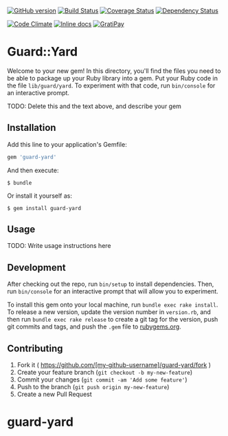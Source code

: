 [![GitHub version](https://badge.fury.io/gh/eprislac%2Fguard-yard.svg)](http://badge.fury.io/gh/eprislac%2Fguard-yard)
[![Build Status](https://travis-ci.org/eprislac/guard-yard.svg?branch=master)](https://travis-ci.org/eprislac/guard-yard)
[![Coverage Status](https://coveralls.io/repos/eprislac/guard-yard/badge.svg?branch=master)](https://coveralls.io/r/eprislac/guard-yard?branch=master)
[![Dependency Status](https://gemnasium.com/eprislac/guard-yard.svg)](https://gemnasium.com/eprislac/guard-yard)

[![Code Climate](https://codeclimate.com/github/eprislac/guard-yard/badges/gpa.svg)](https://codeclimate.com/github/eprislac/guard-yard)
[![Inline docs](http://inch-ci.org/github/eprislac/guard-yard.svg?branch=master)](http://inch-ci.org/github/eprislac/guard-yard)
[![GratiPay](http://img.shields.io/gratipay/semperfried76.svg)](https://gratipay.com/semperfried76)
# Guard::Yard

Welcome to your new gem! In this directory, you'll find the files you need to be able to package up your Ruby library into a gem. Put your Ruby code in the file `lib/guard/yard`. To experiment with that code, run `bin/console` for an interactive prompt.

TODO: Delete this and the text above, and describe your gem

## Installation

Add this line to your application's Gemfile:

```ruby
gem 'guard-yard'
```

And then execute:

    $ bundle

Or install it yourself as:

    $ gem install guard-yard

## Usage

TODO: Write usage instructions here

## Development

After checking out the repo, run `bin/setup` to install dependencies. Then, run `bin/console` for an interactive prompt that will allow you to experiment.

To install this gem onto your local machine, run `bundle exec rake install`. To release a new version, update the version number in `version.rb`, and then run `bundle exec rake release` to create a git tag for the version, push git commits and tags, and push the `.gem` file to [rubygems.org](https://rubygems.org).

## Contributing

1. Fork it ( https://github.com/[my-github-username]/guard-yard/fork )
2. Create your feature branch (`git checkout -b my-new-feature`)
3. Commit your changes (`git commit -am 'Add some feature'`)
4. Push to the branch (`git push origin my-new-feature`)
5. Create a new Pull Request
# guard-yard
